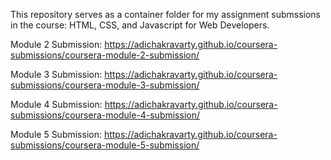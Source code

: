 This repository serves as a container folder for my assignment submssions in the course: HTML, CSS, and Javascript for Web Developers.

Module 2 Submission: https://adichakravarty.github.io/coursera-submissions/coursera-module-2-submission/ 

Module 3 Submission: https://adichakravarty.github.io/coursera-submissions/coursera-module-3-submission/

Module 4 Submission: https://adichakravarty.github.io/coursera-submissions/coursera-module-4-submission/

Module 5 Submission: https://adichakravarty.github.io/coursera-submissions/coursera-module-5-submission/
